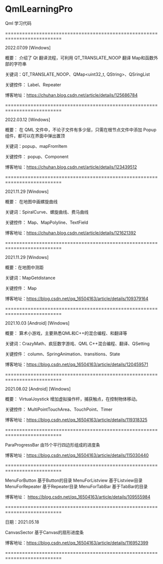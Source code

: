 # QmlLearningPro
Qml 学习代码


==========================================================================

2022.07.09 [Windows]
 
概要： 介绍了 Qt 翻译流程，可利用 QT_TRANSLATE_NOOP 翻译 Map和函数外部的字符串

关键词：QT_TRANSLATE_NOOP、QMap<uint32_t, QString>、QSringList

关键控件： Label、Repeater

博客地址：https://chuhan.blog.csdn.net/article/details/125686784


==========================================================================

2022.03.12 [Windows]
 
概要： 在 QML 文件中，不论子文件有多少层，只需在根节点文件中添加 Popup 组件，都可以在界面中弹出置顶

关键词：popup、mapFromItem

关键控件： popup、Component

博客地址：https://chuhan.blog.csdn.net/article/details/123439512

==========================================================================

2021.11.29  [Windows]
 
概要： 在地图中画螺旋曲线

关键词：SpiralCurve、螺旋曲线、费马曲线

关键控件： Map、MapPolyline、TextField

博客地址：https://chuhan.blog.csdn.net/article/details/121621392

==========================================================================

2021.11.29  [Windows]
 
概要：在地图中测距

关键词：MapGetdistance 

关键控件： Map

博客地址：https://blog.csdn.net/qq_16504163/article/details/109379164

==========================================================================

2021.10.03  [Android] [Windows]
 
概要： 算术小游戏，主要熟悉QML和C++的混合编程、和翻译等

关键词：CrazyMath、疯狂数字游戏、QML C++混合编程、翻译、QSetting 

关键控件： column、SpringAnimation、transitions、State

博客地址：https://blog.csdn.net/qq_16504163/article/details/120459571

==========================================================================

2021.08.02  [Android] [Windows]
 
概要： VirtualJoystick  增加虚拟操作杆，捕获触点，在控制物体移动。

关键控件： MultiPointTouchArea、TouchPoint、Timer

博客地址：https://blog.csdn.net/qq_16504163/article/details/119318325

==========================================================================

ParaProgressBar  由15个平行四边形组成的进度条

博客地址：https://blog.csdn.net/qq_16504163/article/details/115030440

==========================================================================

MenuForButton 基于Button的目录
MenuForListview 基于Listview目录
MenuForRepeater 基于Repeater目录
MenuForTabBar 基于TabBar的目录

博客地址： https://blog.csdn.net/qq_16504163/article/details/109555984

==========================================================================

日期：2021.05.18

CanvasSector 基于Canvas的扇形进度条

博客地址：https://blog.csdn.net/qq_16504163/article/details/116952399

==========================================================================
